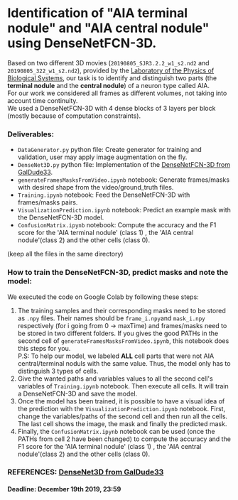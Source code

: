 # Identification of "AIA terminal nodule" and "AIA central nodule" using DenseNetFCN-3D.

Based on two different 3D movies (`20190805_SJR3.2.2_w1_s2.nd2` and `20190805_322_w1_s2.nd2`), provided by the [Laboratory of the Physics of Biological Systems](https://www.epfl.ch/labs/lpbs/), our task is to identify and distinguish two parts (the **terminal nodule** and the **central nodule**) of a neuron type called AIA.  
For  our  work  we  considered  all  frames  as different  volumes,  not  taking  into  account  time  continuity.  
We used a DenseNetFCN-3D with 4 dense blocks of 3 layers per block (mostly because of computation constraints).  


### Deliverables:
- `DataGenerator.py` python file: Create generator for training and validation, user may apply image augmentation on the fly.  
- `DenseNet3D.py` python file: Implementation of the [DenseNetFCN-3D from GalDude33](https://github.com/GalDude33/DenseNetFCN-3D).   
- `generateFramesMasksFromVideo.ipynb` notebook: Generate frames/masks with desired shape from the video/ground_truth files.  
- `Training.ipynb` notebook: Feed the DenseNetFCN-3D with frames/masks pairs.   
- `VisualizationPrediction.ipynb` notebook: Predict an example mask with the DenseNetFCN-3D model.  
- `ConfusionMatrix.ipynb` notebook: Compute the accuracy and the F1 score for the 'AIA terminal nodule' (class 1) , the 'AIA central nodule'(class 2) and the other cells (class 0).   

(keep all the files in the same directory)

### How to train the DenseNetFCN-3D, predict masks and note the model:
We executed the code on Google Colab by following these steps:
1. The training samples and their corresponding masks need to be stored as `.npy` files. Their names should be `frame_i.npy`and `mask_i.npy` respectively (for i going from 0 → maxTime) and frames/masks need to be stored in two different folders. If you gives the good PATHs in the second cell of `generateFramesMasksFromVideo.ipynb`, this notebook does this steps for you.  
P.S: To help our model, we labeled **ALL** cell parts that were not AIA central/terminal noduls with the same value. Thus, the model only has to distinguish 3 types of cells.
2. Give the wanted paths and variables values to all the second cell's variables of `Training.ipynb` notebook. Then execute all cells. It will train a DenseNetFCN-3D and save the model.
3. Once the model has been trained, it is possible to have a visual idea of the prediction with the `VisualizationPrediction.ipynb` notebook. First, change the variables/paths of the second cell and then run all the cells. The last cell shows the image, the mask and finally the predicted mask.
4. Finally, the `ConfusionMatrix.ipynb` notebook can be used (once the PATHs from cell 2 have been changed) to compute the accuracy and the F1 score for the 'AIA terminal nodule' (class 1) , the 'AIA central nodule'(class 2) and the other cells (class 0).

### REFERENCES: [DenseNet3D from GalDude33](https://github.com/GalDude33/DenseNetFCN-3D)
#### Deadline: December 19th 2019, 23:59
